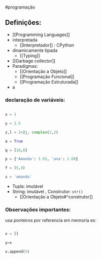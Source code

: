 #programação 
## Definições:

* [[Programming Languages]]
* interpretada 
	* [[Interpretador]] : CPython
* dinamicamente tipada 
	*  [[Typing]]
* [[Garbage collector]]
* Paradigmas:
	* [[Orientação a Objeto]]
	* [[Programação Funcional]]
	* [[Programação Estruturada]]
* a



### declaração de variáveis:
```python

x = 1  

y = 2.5 

z,l = 2+2j, complex(2,2)

a = True

q = [10,8]

p = {'Amanda': 1.65, 'ana': 1.60}

f = (5,4)

s = 'amanda'

```

* Tupla: imutável
* String: imutável , Construtor: `str()`
	* [[Orientação a Objeto#^construtor]]
	

### Observações importantes:
usa ponteiros por referencia em memoria 
ex:
```python

x = []

y=x

x.append(5)

```
